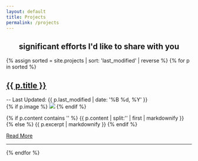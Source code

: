 ```yaml
---
layout: default
title: Projects
permalink: /projects
---
```

<h2 style="text-align: center">significant efforts I'd like to share with you</h2>

{% assign sorted = site.projects | sort: 'last_modified' | reverse %}
{% for p in sorted %}
<div class="index_item_title">
<h2 class="no_break_title inline"><a href="{{ p.url }}">{{ p.title }}</a></h2>
<div class="metadata inline">-- Last Updated: {{ p.last_modified | date: '%B %d, %Y' }}</div>
</div>
{% if p.image %}
<img src="{{ site.baseurl }}/images/{{ p.image }}" class="excerpt_image">
{% endif %}

{% if p.content contains '<!--more-->' %}
{{ p.content | split:'<!--more-->' | first | markdownify }}
{% else %}
{{ p.excerpt | markdownify }}
{% endif %}

<a href="{{ p.url }}">Read More</a>
<hr>
{% endfor %}
